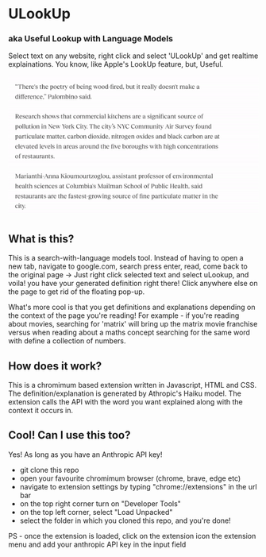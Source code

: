 # ULookUp
### aka Useful Lookup with Language Models
Select text on any website, right click and select 'ULookUp' and get realtime explainations. You know, like Apple's LookUp feature, but, Useful.

![](uLookup_demo.gif)

## What is this?
This is a search-with-language models tool. Instead of having to open a new tab, navigate to google.com, search press enter, read, come back to the original page -> Just right click selected text and select uLookup, and voila! you have your generated definition right there! Click anywhere else on the page to get rid of the floating pop-up.

What's more cool is that you get definitions and explanations depending on the context of the page you're reading! For example - if you're reading about movies, searching for 'matrix' will bring up the matrix movie franchise versus when reading about a maths concept searching for the same word with define a collection of numbers.

## How does it work?
This is a chromimum based extension written in Javascript, HTML and CSS. The definition/explanation is generated by Athropic's Haiku model. The extension calls the API with the word you want explained along with the context it occurs in.

## Cool! Can I use this too?
Yes! As long as you have an Anthropic API key!
- git clone this repo
- open your favourite chromimum browser (chrome, brave, edge etc)
- navigate to extension settings by typing "chrome://extensions" in the url bar
- on the top right corner turn on "Developer Tools"
- on the top left corner, select "Load Unpacked"
- select the folder in which you cloned this repo, and you're done!

PS - once the extension is loaded, click on the extension icon the extension menu and add your anthropic API key in the input field
